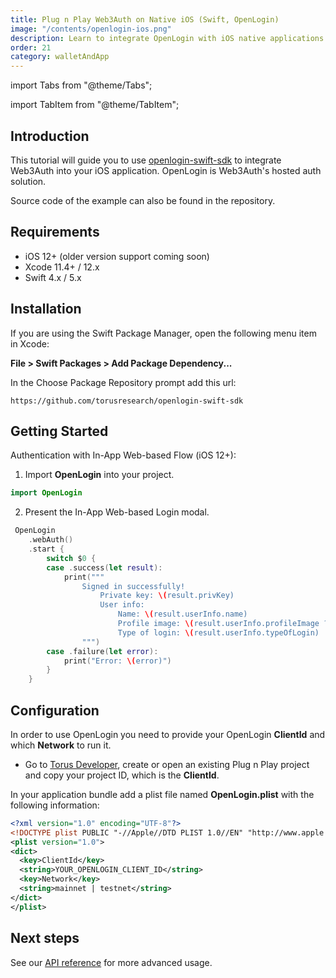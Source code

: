 ```yaml
---
title: Plug n Play Web3Auth on Native iOS (Swift, OpenLogin)
image: "/contents/openlogin-ios.png"
description: Learn to integrate OpenLogin with iOS native applications
order: 21
category: walletAndApp
---
```


import Tabs from "@theme/Tabs";

import TabItem from "@theme/TabItem";

## Introduction

This tutorial will guide you to use [openlogin-swift-sdk](https://github.com/torusresearch/openlogin-swift-sdk) to integrate Web3Auth into your iOS
application. OpenLogin is Web3Auth's hosted auth solution.

Source code of the example can also be found in the repository.

## Requirements

- iOS 12+ (older version support coming soon)
- Xcode 11.4+ / 12.x
- Swift 4.x / 5.x

## Installation

If you are using the Swift Package Manager, open the following menu item in Xcode:

**File > Swift Packages > Add Package Dependency...**

In the Choose Package Repository prompt add this url:

```
https://github.com/torusresearch/openlogin-swift-sdk
```

## Getting Started

Authentication with In-App Web-based Flow (iOS 12+):

1. Import **OpenLogin** into your project.

```swift
import OpenLogin
```

2. Present the In-App Web-based Login modal.

```swift
 OpenLogin
    .webAuth()
    .start {
        switch $0 {
        case .success(let result):
            print("""
                Signed in successfully!
                    Private key: \(result.privKey)
                    User info:
                        Name: \(result.userInfo.name)
                        Profile image: \(result.userInfo.profileImage ?? "N/A")
                        Type of login: \(result.userInfo.typeOfLogin)
                """)
        case .failure(let error):
            print("Error: \(error)")
        }
    }
```

## Configuration

In order to use OpenLogin you need to provide your OpenLogin **ClientId** and which **Network** to run it.

- Go to [Torus Developer](https://dashboard.web3auth.io), create or open an existing Plug n Play project and copy your project ID, which is the
  **ClientId**.

In your application bundle add a plist file named **OpenLogin.plist** with the following information:

```xml
<?xml version="1.0" encoding="UTF-8"?>
<!DOCTYPE plist PUBLIC "-//Apple//DTD PLIST 1.0//EN" "http://www.apple.com/DTDs/PropertyList-1.0.dtd">
<plist version="1.0">
<dict>
  <key>ClientId</key>
  <string>YOUR_OPENLOGIN_CLIENT_ID</string>
  <key>Network</key>
  <string>mainnet | testnet</string>
</dict>
</plist>
```

## Next steps

See our [API reference](https://docs.tor.us/open-login/api-reference/usage) for more advanced usage.
